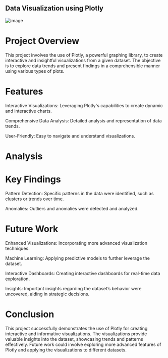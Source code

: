 ## Data Visualization using Plotly

![image](https://github.com/user-attachments/assets/cf58e769-586d-4fc0-91c4-9c2e6d97afd7)


# Project Overview

This project involves the use of Plotly, a powerful graphing library, to create interactive and insightful visualizations from a given dataset. The objective is to explore data trends and present findings in a comprehensible manner using various types of plots.

# Features

Interactive Visualizations: Leveraging Plotly's capabilities to create dynamic and interactive charts.

Comprehensive Data Analysis: Detailed analysis and representation of data trends.

User-Friendly: Easy to navigate and understand visualizations.

# Analysis

# Key Findings

Pattern Detection: Specific patterns in the data were identified, such as clusters or trends over time.

Anomalies: Outliers and anomalies were detected and analyzed.

# Future Work

Enhanced Visualizations: Incorporating more advanced visualization techniques.

Machine Learning: Applying predictive models to further leverage the dataset.

Interactive Dashboards: Creating interactive dashboards for real-time data exploration.

Insights: Important insights regarding the dataset’s behavior were uncovered, aiding in strategic decisions.

# Conclusion

This project successfully demonstrates the use of Plotly for creating interactive and informative visualizations. The visualizations provide valuable insights into the dataset, showcasing trends and patterns effectively. Future work could involve exploring more advanced features of Plotly and applying the visualizations to different datasets.
